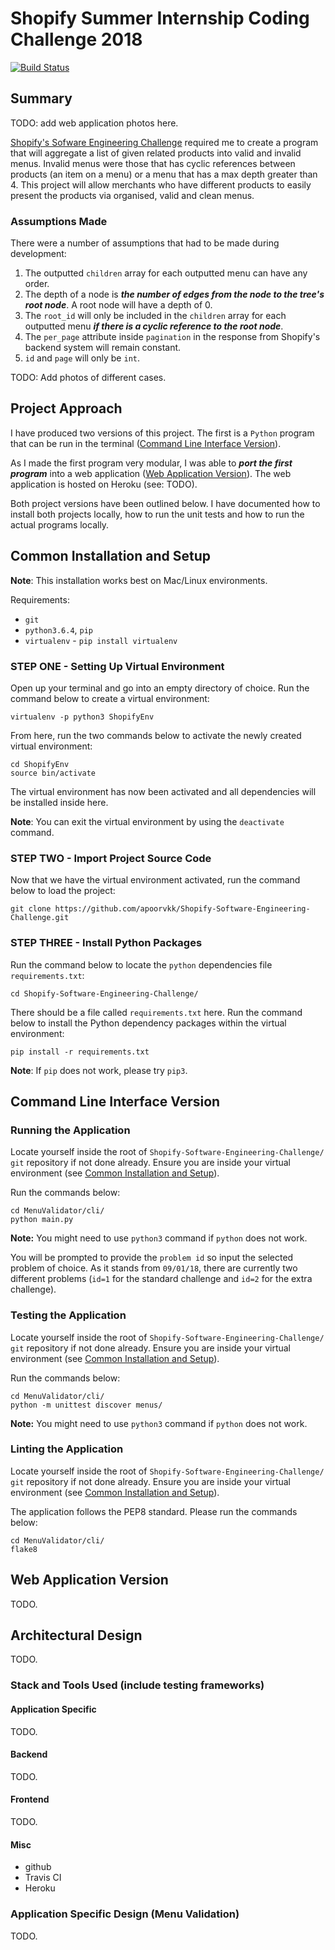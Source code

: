 # Shopify Summer Internship Coding Challenge 2018
[![Build Status](https://travis-ci.com/apoorvkk/Shopify-Software-Engineering-Challenge.svg?token=7za4HVGA8yu8XhiNzTJy&branch=feature-menu-validator)](https://travis-ci.com/apoorvkk/Shopify-Software-Engineering-Challenge)
## Summary

TODO: add web application photos here.

[Shopify's Sofware Engineering Challenge](https://backend-challenge-summer-2018.herokuapp.com/) required me to create a program that will aggregate a list of given related products into valid and invalid menus. Invalid menus were those that has cyclic references between products (an item on a menu) or a menu that has a max depth greater than 4. This project will allow merchants who have different products to easily present the products via organised, valid and clean menus.

### Assumptions Made
There were a number of assumptions that had to be made during development:
1. The outputted `children` array for each outputted menu can have any order.
2. The depth of a node is ***the number of edges from the node to the tree's root node***. A root node will have a depth of 0.
3. The `root_id` will only be included in the `children` array for each outputted menu ***if there is a cyclic reference to the root node***.
4. The `per_page` attribute inside `pagination` in the response from Shopify's backend system will remain constant.
5. `id` and `page` will only be `int`.

TODO: Add photos of different cases.

## Project Approach
I have produced two versions of this project. The first is a `Python` program that can be run in the terminal ([Command Line Interface Version](#command-line-interface-version)).

As I made the first program very modular, I was able to ***port the first program*** into a web application ([Web Application Version](#web-application-version)). The web application is hosted on Heroku (see: TODO).

Both project versions have been outlined below. I have documented how to install both projects locally, how to run the unit tests and how to run the actual programs locally.

## Common Installation and Setup
**Note**: This installation works best on Mac/Linux environments.

Requirements:

- `git`
- `python3.6.4`, `pip`
- `virtualenv` - `pip install virtualenv`

### STEP ONE - Setting Up Virtual Environment

Open up your terminal and go into an empty directory of choice. Run the command below to create a virtual environment:
```
virtualenv -p python3 ShopifyEnv
```

From here, run the two commands below to activate the newly created virtual environment:
```
cd ShopifyEnv
source bin/activate
```

The virtual environment has now been activated and all dependencies will be installed inside here.

**Note**: You can exit the virtual environment by using the `deactivate` command.

### STEP TWO - Import Project Source Code

Now that we have the virtual environment activated, run the command below to load the project:
```
git clone https://github.com/apoorvkk/Shopify-Software-Engineering-Challenge.git
```

### STEP THREE - Install Python Packages
Run the command below to locate the `python` dependencies file `requirements.txt`:
```
cd Shopify-Software-Engineering-Challenge/
```

There should be a file called `requirements.txt` here. Run the command below to install the Python dependency packages within the virtual environment:
```
pip install -r requirements.txt
```
**Note**: If `pip` does not work, please try `pip3`.
## Command Line Interface Version
### Running the Application
Locate yourself inside the root of `Shopify-Software-Engineering-Challenge/` `git` repository if not done already. Ensure you are inside your virtual environment (see [Common Installation and Setup](#common-installation-and-setup)).

Run the commands below:
```
cd MenuValidator/cli/
python main.py
```
**Note:** You might need to use `python3` command if `python` does not work.

You will be prompted to provide the `problem id` so input the selected problem of choice. As it stands from `09/01/18`, there are currently two different problems (`id=1` for the standard challenge and `id=2` for the extra challenge).

### Testing the Application
Locate yourself inside the root of `Shopify-Software-Engineering-Challenge/` `git` repository if not done already. Ensure you are inside your virtual environment (see [Common Installation and Setup](#common-installation-and-setup)).

Run the commands below:
```
cd MenuValidator/cli/
python -m unittest discover menus/
```
**Note:** You might need to use `python3` command if `python` does not work.

### Linting the Application
Locate yourself inside the root of `Shopify-Software-Engineering-Challenge/` `git` repository if not done already. Ensure you are inside your virtual environment (see [Common Installation and Setup](#common-installation-and-setup)).

The application follows the PEP8 standard. Please run the commands below:
```
cd MenuValidator/cli/
flake8
```

## Web Application Version
TODO.

## Architectural Design
TODO.
### Stack and Tools Used (include testing frameworks)
#### Application Specific
TODO.
#### Backend
TODO.
#### Frontend
TODO.
#### Misc
- github
- Travis CI
- Heroku

### Application Specific Design (Menu Validation)
TODO.
